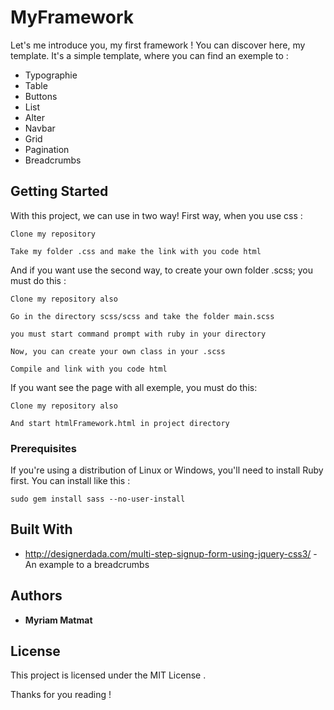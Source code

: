 # MyFramework
Let's me introduce you, my first framework !
You can discover here, my template. It's a simple template, where you can find an exemple to :
* Typographie
* Table
* Buttons
* List
* Alter
* Navbar
* Grid
* Pagination
* Breadcrumbs


## Getting Started

With this project, we can use in two way! 
First way, when you use css :

```
Clone my repository
```

```
Take my folder .css and make the link with you code html
```

And if you want use the second way, to create your own folder .scss; you must do this :
```
Clone my repository also
```
```
Go in the directory scss/scss and take the folder main.scss
```
```
you must start command prompt with ruby in your directory
```
```
Now, you can create your own class in your .scss
```
```
Compile and link with you code html
```
If you want see the page with all exemple, you must do this:
```
Clone my repository also
```
```
And start htmlFramework.html in project directory
```

### Prerequisites

If you're using a distribution of Linux or Windows, you'll need to install Ruby first. You can install like this :

```
sudo gem install sass --no-user-install
```

## Built With

* http://designerdada.com/multi-step-signup-form-using-jquery-css3/ - An example to a breadcrumbs

## Authors

* **Myriam Matmat** 

## License

This project is licensed under the MIT License .

Thanks for you reading !
